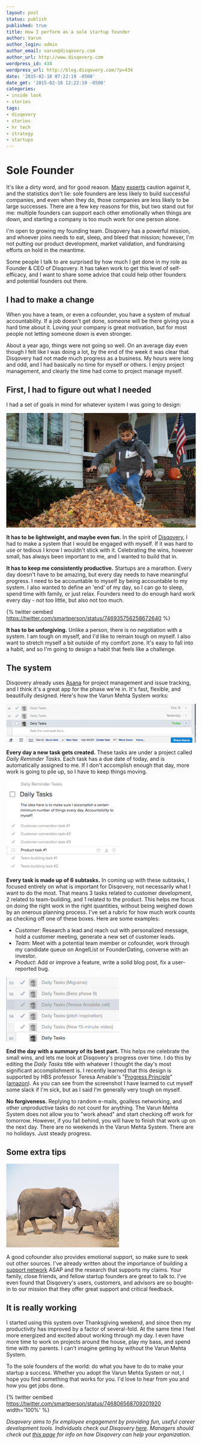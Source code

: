 ```yaml
---
layout: post
status: publish
published: true
title: How I perform as a sole startup founder
author: Varun
author_login: admin
author_email: varun@disqovery.com
author_url: http://www.disqovery.com
wordpress_id: 434
wordpress_url: http://blog.disqovery.com/?p=434
date: '2015-02-18 07:22:19 -0500'
date_gmt: '2015-02-18 12:22:19 -0500'
categories:
- inside look
- stories
tags:
- disqovery
- stories
- hr tech
- strategy
- startups
---
```

# Sole Founder

It's like a dirty word, and for good reason. [Many](https://hbr.org/2008/02/the-founders-dilemma "The Founder's Dilemma in HBR") [experts](http://paulgraham.com/startupmistakes.html "Paul Graham doesn't like sole founders") caution against it, and the statistics don't lie: sole founders are less likely to build successful companies, and even when they do, those companies are less likely to be large successes. There are a few key reasons for this, but two stand out for me: multiple founders can support each other emotionally when things are down, and starting a company is too much work for one person alone.

I'm open to growing my founding team. Disqovery has a powerful mission, and whoever joins needs to eat, sleep, and bleed that mission; however, I'm not putting our product development, market validation, and fundraising efforts on hold in the meantime.

Some people I talk to are surprised by how much I get done in my role as Founder & CEO of Disqovery. It has taken work to get this level of self-efficacy, and I want to share some advice that could help other founders and potential founders out there.

## I had to make a change

When you have a team, or even a cofounder, you have a system of mutual accountability. If a job doesn't get done, someone will be there giving you a hard time about it. Loving your company is great motivation, but for most people not letting someone down is even stronger.

About a year ago, things were not going so well. On an average day even though I felt like I was doing a lot, by the end of the week it was clear that Disqovery had not made much progress as a business. My hours were long and odd, and I had basically no time for myself or others. I enjoy project management, and clearly the time had come to project manage myself.

## First, I had to figure out what I needed

I had a set of goals in mind for whatever system I was going to design:

![fun at work](/images/2015/02/fun_at_work-1024x618.jpeg)

**It has to be lightweight, and maybe even fun.** In the spirit of [Disqovery](http://www.disqovery.com), I had to make a system that I would be engaged with myself. If it was hard to use or tedious I know I wouldn't stick with it. Celebrating the wins, however small, has always been important to me, and I wanted to build that in.

**It has to keep me consistently productive.** Startups are a marathon. Every day doesn't have to be amazing, but every day needs to have meaningful progress. I need to be accountable to myself by being accountable to my system. I also wanted to define an 'end' of my day, so I can go to sleep, spend time with family, or just relax. Founders need to do enough hard work every day - not too little, but also not too much.

{% twitter oembed https://twitter.com/smartperson/status/746935756258672640 %}

**It has to be unforgiving.** Unlike a person, there is no negotiation with a system. I am tough on myself, and I'd like to remain tough on myself. I also want to stretch myself a bit outside of my comfort zone. It's easy to fall into a habit, and so I'm going to design a habit that feels like a challenge.

## The system

Disqovery already uses [Asana](http://www.asana.com "Asana is so awesome.") for project management and issue tracking, and I think it's a great app for the phase we're in. It's fast, flexible, and beautifully designed. Here's how the Varun Mehta System works:

[![Daily tasks assigned to me](/images/2015/02/Screenshot-2015-02-17-22.46.31.png)](/images/2015/02/Screenshot-2015-02-17-22.46.31.png)

**Every day a new task gets created.** These tasks are under a project called _Daily Reminder Tasks_. Each task has a due date of today, and is automatically assigned to me. If I don't accomplish enough that day, more work is going to pile up, so I have to keep things moving.

![Subtasks for my daily tasks](/images/2015/02/Screenshot-2015-02-17-23.22.38-300x240.png)

**Every task is made up of 6 subtasks.** In coming up with these subtasks, I focused entirely on what is important for Disqovery, not necessarily what I want to do the most. That means 3 tasks related to customer development, 2 related to team-building, and 1 related to the product. This helps me focus on doing the right work in the right quantities, without being weighed down by an onerous planning process. I've set a rubric for how much work counts as checking off one of these boxes. Here are some examples:

*   _Customer_: Research a lead and reach out with personalized message, hold a customer meeting, generate a new set of customer leads.
*   _Team_: Meet with a potential team member or cofounder, work through my candidate queue on AngelList or FounderDating, converse with an investor.
*   _Product_: Add or improve a feature, write a solid blog post, fix a user-reported bug.

![Summaries of the best part of the day.](/images/2015/02/Screenshot-2015-02-17-23.33.05-300x171.png)

**End the day with a summary of its best part.** This helps me celebrate the small wins, and lets me look at Disqovery's progress over time. I do this by editing the _Daily Tasks_ title with whatever I thought the day's most significant accomplishment is. I recently learned that this design is supported by HBS professor Teresa Amabile's "[Progress Principle](http://www.progressprinciple.com)" ([amazon](http://www.amazon.com/gp/product/142219857X/ref=as_li_tl?ie=UTF8&camp=1789&creative=9325&creativeASIN=142219857X&linkCode=as2&tag=varmeh-20&linkId=RW2CXFAB7V6WUEDH)). As you can see from the screenshot I have learned to cut myself some slack if I'm sick, but as I said I'm generally very tough on myself.

**No forgiveness.** Replying to random e-mails, goalless networking, and other unproductive tasks do not count for anything. The Varun Mehta System does not allow you to "work ahead" and start checking off work for tomorrow. However, if you fall behind, you will have to finish that work up on the next day. There are no weekends in the Varun Mehta System. There are no holidays. Just steady progress.

## Some extra tips

![pushing_elephants](/images/2013/12/pushing_elephants-300x222.jpg)

A good cofounder also provides emotional support, so make sure to seek out other sources. I've already written about the importance of building a [support network](http://blog.disqovery.com/2013/12/build-your-career-support-network-now-before-you-need-it/ "Build your career support network now before you need it") ASAP and the research that supports my claims. Your family, close friends, and fellow startup founders are great to talk to. I've even found that Disqovery's users, customers, and advisors are so bought-in to our mission that they offer great support and critical feedback.

## It is really working

I started using this system over Thanksgiving weekend, and since then my productivity has improved by a factor of several-fold. At the same time I feel more energized and excited about working through my day. I even have more time to work on projects around the house, play my bass, and spend time with my parents. I can't imagine getting by without the Varun Mehta System.

To the sole founders of the world: do what you have to do to make your startup a success. Whether you adopt the Varun Mehta System or not, I hope you find something that works for you. I'd love to hear from you and how you get jobs done.

{% twitter oembed https://twitter.com/smartperson/status/746806568709201920 width='100%' %}

_Disqovery aims to fix employee engagement by providing fun, useful career development tools. Individuals check out Disqovery [here](http://www.disqovery.com). Managers should check out [this page](http://www.disqovery.com/home/managers) for info on how Disqovery can help your organization._